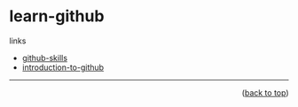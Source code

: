 <a name="topage"></a>

# learn-github

links
* [github-skills](https://github.com/skills)
* [introduction-to-github](https://github.com/skills/introduction-to-github/tree/main)

----

<p align="right">(<a href="#topage">back to top</a>)</p>
<br/>
<br/>
